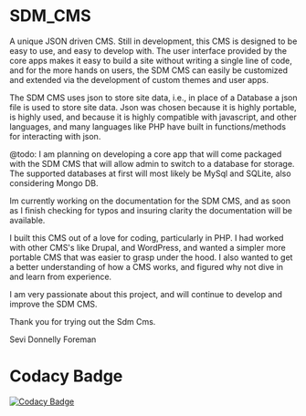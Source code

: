 # SDM_CMS
A unique JSON driven CMS. Still in development, this CMS is designed to be easy to use, and easy to develop with.
The user interface provided by the core apps makes it easy to build a site without writing a single line of code,
and for the more hands on users, the SDM CMS can easily be customized and extended via the development of custom
themes and user apps.

The SDM CMS uses json to store site data, i.e., in place of a Database a json file is used
to store site data. Json was chosen because it is highly portable, is highly used,
and because it is highly compatible with javascript, and other languages, and many
languages like PHP have built in functions/methods for interacting with json.

@todo: I am planning on developing a core app that will come packaged with the SDM CMS 
that will allow admin to switch to a database for storage. The supported
databases at first will most likely be MySql and SQLite, also considering Mongo DB.

Im currently working on the documentation for the SDM CMS, and as soon as
I finish checking for typos and insuring clarity the documentation will
be available.

I built this CMS out of a love for coding, particularly in PHP. I had worked with other CMS's
like Drupal, and WordPress, and wanted a simpler more portable CMS that was easier to grasp
under the hood. I also wanted to get a better understanding of how a CMS works, and figured
why not dive in and learn from experience.

I am very passionate about this project, and will continue to develop and improve the SDM CMS.

Thank you for trying out the Sdm Cms.

Sevi Donnelly Foreman

# Codacy Badge
[![Codacy Badge](https://api.codacy.com/project/badge/grade/5b4c6fabcebe47d2bd7648823c073156)](https://www.codacy.com/app/sdmwebsdm/SDM_CMS)
